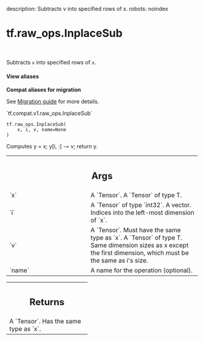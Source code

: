 description: Subtracts v into specified rows of x.
robots: noindex

# tf.raw_ops.InplaceSub

<!-- Insert buttons and diff -->

<table class="tfo-notebook-buttons tfo-api nocontent" align="left">

</table>



Subtracts `v` into specified rows of `x`.


<section class="expandable">
  <h4 class="showalways">View aliases</h4>
  <p>
<b>Compat aliases for migration</b>
<p>See
<a href="https://www.tensorflow.org/guide/migrate">Migration guide</a> for
more details.</p>
<p>`tf.compat.v1.raw_ops.InplaceSub`</p>
</p>
</section>

<pre class="devsite-click-to-copy prettyprint lang-py tfo-signature-link">
<code>tf.raw_ops.InplaceSub(
    x, i, v, name=None
)
</code></pre>



<!-- Placeholder for "Used in" -->

  Computes y = x; y[i, :] -= v; return y.

<!-- Tabular view -->
 <table class="responsive fixed orange">
<colgroup><col width="214px"><col></colgroup>
<tr><th colspan="2"><h2 class="add-link">Args</h2></th></tr>

<tr>
<td>
`x`<a id="x"></a>
</td>
<td>
A `Tensor`. A `Tensor` of type T.
</td>
</tr><tr>
<td>
`i`<a id="i"></a>
</td>
<td>
A `Tensor` of type `int32`.
A vector. Indices into the left-most dimension of `x`.
</td>
</tr><tr>
<td>
`v`<a id="v"></a>
</td>
<td>
A `Tensor`. Must have the same type as `x`.
A `Tensor` of type T. Same dimension sizes as x except the first dimension, which must be the same as i's size.
</td>
</tr><tr>
<td>
`name`<a id="name"></a>
</td>
<td>
A name for the operation (optional).
</td>
</tr>
</table>



<!-- Tabular view -->
 <table class="responsive fixed orange">
<colgroup><col width="214px"><col></colgroup>
<tr><th colspan="2"><h2 class="add-link">Returns</h2></th></tr>
<tr class="alt">
<td colspan="2">
A `Tensor`. Has the same type as `x`.
</td>
</tr>

</table>

